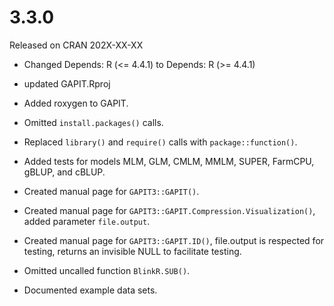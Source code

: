 
#  3.3.0
Released on CRAN 202X-XX-XX

* Changed Depends: R (<= 4.4.1) to Depends: R (>= 4.4.1)
* updated GAPIT.Rproj

* Added roxygen to GAPIT.
* Omitted `install.packages()` calls.
* Replaced `library()` and `require()` calls with `package::function()`.
* Added tests for models MLM, GLM, CMLM, MMLM, SUPER, FarmCPU, gBLUP, and cBLUP.
* Created manual page for `GAPIT3::GAPIT()`.
* Created manual page for `GAPIT3::GAPIT.Compression.Visualization()`, added parameter `file.output`.
* Created manual page for `GAPIT3::GAPIT.ID()`, file.output is respected for testing, returns an invisible NULL to facilitate testing.
* Omitted uncalled function `BlinkR.SUB()`.
* Documented example data sets.



